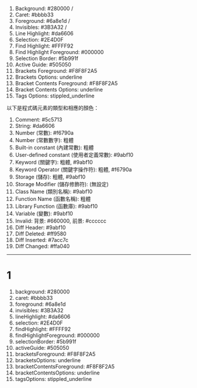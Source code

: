 1. Background: #280000 /
2. Caret: #bbbb33
3. Foreground: #6a8e1d /
4. Invisibles: #3B3A32 /
5. Line Highlight: #da6606
6. Selection: #2E4D0F
7. Find Highlight: #FFFF92
8. Find Highlight Foreground: #000000
9. Selection Border: #5b991f
10. Active Guide: #505050
11. Brackets Foreground: #F8F8F2A5
12. Brackets Options: underline
13. Bracket Contents Foreground: #F8F8F2A5
14. Bracket Contents Options: underline
15. Tags Options: stippled_underline

以下是程式碼元素的類型和相應的顏色：

1. Comment: #5c5713
2. String: #da6606
3. Number (常數): #f6790a
4. Number (常數數字): 粗體
5. Built-in constant (內建常數): 粗體
6. User-defined constant (使用者定義常數): #9abf10
7. Keyword (關鍵字): 粗體, #9abf10
8. Keyword Operator (關鍵字操作符): 粗體, #f6790a
9. Storage (儲存): 粗體, #9abf10
10. Storage Modifier (儲存修飾符): (無設定)
11. Class Name (類別名稱): #9abf10
12. Function Name (函數名稱): 粗體
13. Library Function (函數庫): #9abf10
14. Variable (變數): #9abf10
15. Invalid: 背景: #660000, 前景: #cccccc
16. Diff Header: #9abf10
17. Diff Deleted: #ff9580
18. Diff Inserted: #7acc7c
19. Diff Changed: #ffa040

---

# 1
1. background: #280000
2. caret: #bbbb33
3. foreground: #6a8e1d
4. invisibles: #3B3A32
5. lineHighlight: #da6606
6. selection: #2E4D0F
7. findHighlight: #FFFF92
8. findHighlightForeground: #000000
9. selectionBorder: #5b991f
10. activeGuide: #505050
11. bracketsForeground: #F8F8F2A5
12. bracketsOptions: underline
13. bracketContentsForeground: #F8F8F2A5
14. bracketContentsOptions: underline
15. tagsOptions: stippled_underline